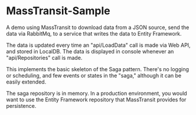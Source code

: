 # MassTransit-Sample

A demo using MassTransit to download data from a JSON source, send the data via RabbitMq, to a service that writes the data to Entity Framework.

The data is updated every time an "api/LoadData" call is made via Web API, and stored in LocalDB. The data is displayed in console whenever an "api/Repositories" call is made.

This implements the basic skeleton of the Saga pattern. There's no logging or scheduling, and few events or states in the "saga," although it can be easily extended.

The saga repository is in memory. In a production environment, you would want to use the Entity Framework repository that MassTransit provides for persistence.

